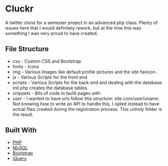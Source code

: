 # Cluckr

A twitter clone for a semester project in an advanced php class. Plenty of issues here that I would definitely rework, but at the time this was something I was very proud to have created. 

## File Structure
* css - Custom CSS and Bootstrap
* fonts - Icons
* img - Various Images like default profile pictures and the site favicon.
* js - Various Scripts for the front end
* scripts - Various Scripts for the back end and dealing with the database. init.php creates the database tables.
* snippets - Bits of code to build pages with
* user - I wanted to have urls follow this structure: site.com/user/uname. Not knowing how to write an API to handle this, I opted instead to have actual files created during the registration process. This unholy folder is the result.

## Built With

* [PHP](http://www.php.net/)
* [MySQL](https://www.mysql.com/)
* [Bootstrap](https://getbootstrap.com/)
* [jQuery](https://jquery.com/)


